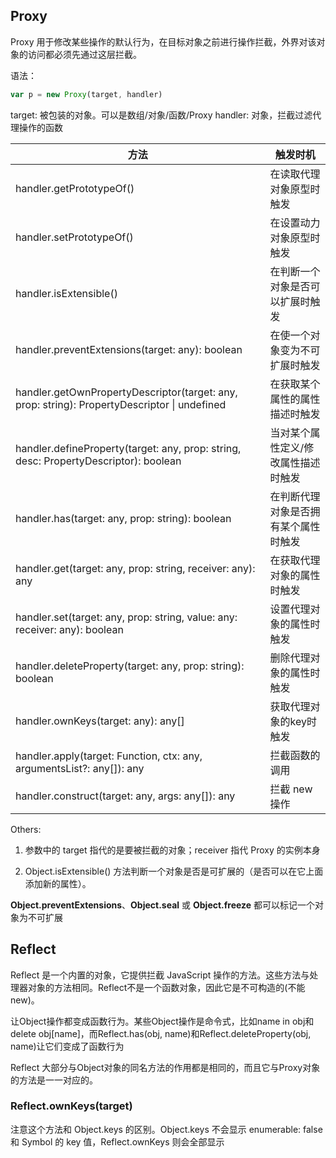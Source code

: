 ## Proxy

Proxy 用于修改某些操作的默认行为，在目标对象之前进行操作拦截，外界对该对象的访问都必须先通过这层拦截。

语法：

```javascript
var p = new Proxy(target, handler)
```

target: 被包装的对象。可以是数组/对象/函数/Proxy
handler: 对象，拦截过滤代理操作的函数


方法 | 触发时机
---|---
handler.getPrototypeOf() | 在读取代理对象原型时触发
handler.setPrototypeOf() | 在设置动力对象原型时触发
handler.isExtensible() | 在判断一个对象是否可以扩展时触发
handler.preventExtensions(target: any): boolean | 在使一个对象变为不可扩展时触发
handler.getOwnPropertyDescriptor(target: any, prop: string): PropertyDescriptor \| undefined | 在获取某个属性的属性描述时触发
handler.defineProperty(target: any, prop: string, desc: PropertyDescriptor): boolean | 当对某个属性定义/修改属性描述时触发
handler.has(target: any, prop: string): boolean | 在判断代理对象是否拥有某个属性时触发
handler.get(target: any, prop: string, receiver: any): any | 在获取代理对象的属性时触发
handler.set(target: any, prop: string, value: any: receiver: any): boolean | 设置代理对象的属性时触发
handler.deleteProperty(target: any, prop: string): boolean | 删除代理对象的属性时触发
handler.ownKeys(target: any): any[] | 获取代理对象的key时触发
handler.apply(target: Function, ctx: any, argumentsList?: any[]): any | 拦截函数的调用
handler.construct(target: any, args: any[]): any | 拦截 new 操作

Others:

1. 参数中的 target 指代的是要被拦截的对象；receiver 指代 Proxy 的实例本身

1. Object.isExtensible()  方法判断一个对象是否是可扩展的（是否可以在它上面添加新的属性）。

**Object.preventExtensions**、**Object.seal** 或 **Object.freeze** 都可以标记一个对象为不可扩展

## Reflect

Reflect 是一个内置的对象，它提供拦截 JavaScript 操作的方法。这些方法与处理器对象的方法相同。Reflect不是一个函数对象，因此它是不可构造的(不能 new)。

让Object操作都变成函数行为。某些Object操作是命令式，比如name in obj和delete obj[name]，而Reflect.has(obj, name)和Reflect.deleteProperty(obj, name)让它们变成了函数行为

Reflect 大部分与Object对象的同名方法的作用都是相同的，而且它与Proxy对象的方法是一一对应的。

### Reflect.ownKeys(target)

注意这个方法和 Object.keys 的区别。Object.keys 不会显示 enumerable: false 和 Symbol 的 key 值，Reflect.ownKeys 则会全部显示